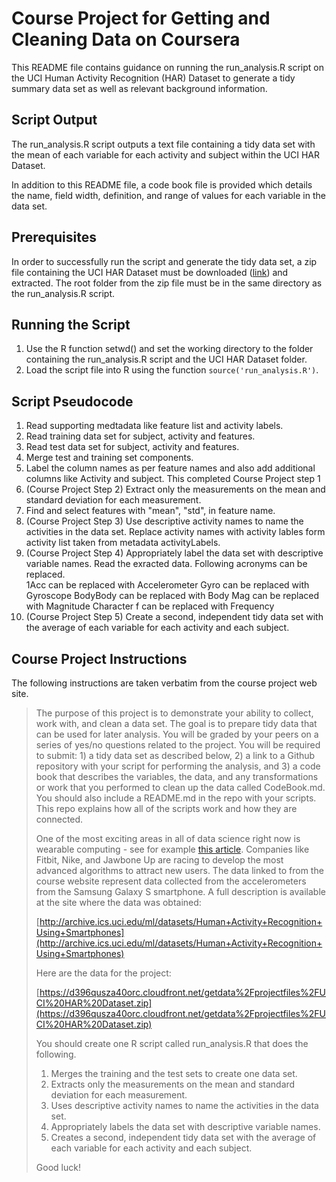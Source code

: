# Course Project for Getting and Cleaning Data on Coursera

This README file contains guidance on running the run_analysis.R script on the UCI Human Activity Recognition (HAR) Dataset to generate a tidy summary data set as well as relevant background information.

## Script Output

The run_analysis.R script outputs a text file containing a tidy data set with the mean of each variable for each activity and subject within the UCI HAR Dataset.

In addition to this README file, a code book file is provided which details the name, field width, definition, and range of values for each variable in the data set.

## Prerequisites

In order to successfully run the script and generate the tidy data set, a zip file containing the UCI HAR Dataset must be downloaded ([link](https://d396qusza40orc.cloudfront.net/getdata%2Fprojectfiles%2FUCI%20HAR%20Dataset.zip)) and extracted. The root folder from the zip file must be in the same directory as the run_analysis.R script.

## Running the Script

1. Use the R function setwd() and set the working directory to the folder containing the run_analysis.R script and the UCI HAR Dataset folder.
2. Load the script file into R using the function `source('run_analysis.R')`.

## Script Pseudocode

1. Read supporting medtadata like feature list and activity labels.
2. Read training data set for subject, activity and features.
3. Read test data set for subject, activity and features.
4. Merge test and training set components.
5. Label the column names as per feature names and also add additional columns like Activity and subject. This completed Course Project step 1
6. (Course Project Step 2) Extract only the measurements on the mean and standard deviation for each measurement.
7. Find and select features with "mean", "std", in feature name.
8. (Course Project Step 3) Use descriptive activity names to name the activities in the data set.
  Replace activity names with activity lables form activity list taken from metadata activityLabels.
 9. (Course Project Step 4) Appropriately label the data set with descriptive variable names.
Read the exracted data. Following acronyms can be replaced.  
     1Acc can be replaced with Accelerometer
	Gyro can be replaced with Gyroscope
     BodyBody can be replaced with Body
     Mag can be replaced with Magnitude
     Character f can be replaced with Frequency
14. (Course Project Step 5) Create a second, independent tidy data set with the average of each variable for each activity and each subject.

## Course Project Instructions

The following instructions are taken verbatim from the course project web site.

> The purpose of this project is to demonstrate your ability to collect, work with, and clean a data set. The goal is to prepare tidy data that can be used for later analysis. You will be graded by your peers on a series of yes/no questions related to the project. You will be required to submit: 1) a tidy data set as described below, 2) a link to a Github repository with your script for performing the analysis, and 3) a code book that describes the variables, the data, and any transformations or work that you performed to clean up the data called CodeBook.md. You should also include a README.md in the repo with your scripts. This repo explains how all of the scripts work and how they are connected.  
>  
> One of the most exciting areas in all of data science right now is wearable computing - see for example [this article](http://www.insideactivitytracking.com/data-science-activity-tracking-and-the-battle-for-the-worlds-top-sports-brand/). Companies like Fitbit, Nike, and Jawbone Up are racing to develop the most advanced algorithms to attract new users. The data linked to from the course website represent data collected from the accelerometers from the Samsung Galaxy S smartphone. A full description is available at the site where the data was obtained:  
>  
> [http://archive.ics.uci.edu/ml/datasets/Human+Activity+Recognition+Using+Smartphones](http://archive.ics.uci.edu/ml/datasets/Human+Activity+Recognition+Using+Smartphones)  
>  
> Here are the data for the project:  
> 
> [https://d396qusza40orc.cloudfront.net/getdata%2Fprojectfiles%2FUCI%20HAR%20Dataset.zip](https://d396qusza40orc.cloudfront.net/getdata%2Fprojectfiles%2FUCI%20HAR%20Dataset.zip)  
> 
> You should create one R script called run_analysis.R that does the following.  
> 1. Merges the training and the test sets to create one data set.  
> 2. Extracts only the measurements on the mean and standard deviation for each measurement.  
> 3. Uses descriptive activity names to name the activities in the data set.  
> 4. Appropriately labels the data set with descriptive variable names.  
> 5. Creates a second, independent tidy data set with the average of each variable for each activity and each subject.  
> 
> Good luck!
